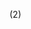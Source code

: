 <!--
----------------------------------------
? Project folder Begins here

(6.1)
todo- Create a Project folder
~ app folder
todo> start with a folder named app
~ .gitignore file
todo> include a .gitignore file for best practice
^ app
^ .gitignore
------------
 
 todo> inside the app folder, add an assets folder and a index.html file
 app
^   assets
^   index.html
 .gitignore

(6.2)
todo> Add an HTML boilerplate inside index.html include a h1 for testing
^ 
<h1>This is a test!</h1>
------------

todo> inside assets, add folders scripts, styles, images and icons 
 app
   assets
^      scripts
^      styles
^      images
^         icons
   index.html
 .gitignore
 -----------

(13.1)
~ App.js file 
todo> inside scripts, create a new App.js file

---------------
 app
   assets
      scripts
^         App.js
      styles
      images
         icons
   index.html
.gitignore

(13.2)
todo> inside App.js, create a test alert
^
 alert("Hello, this is just a test.")


(13.4)
~ webpack.config.js file
todo> to use webpack we need to create a configuration (webpack.config.js) file within the root of our folder(that is the same level as  the app folder) 
app
   assets
      scripts
         App.js
      styles
      images
         icons
   index.html
.gitignore
^webpack.config.js
---------------------
(15.1)
todo> inside our styles folder create a styles.css file  

(17.8)
todo> within the `styles folder` I want you to `create a new folder` named `modules` 

(17.16.1)
todo> create a new folder inside the styles folder and name this folder base
   
todo> create a new file` in the base folder and let's name this file _global.css

app
   assets
      scripts
         App.js
      styles
^         styles.css
^         modules
^         base
^         _global.css
      images
         icons
   index.html
.gitignore
webpack.config.js
---------------------

todo> go to 2 npm.md
---------------------------------------------
-->
(2) 

